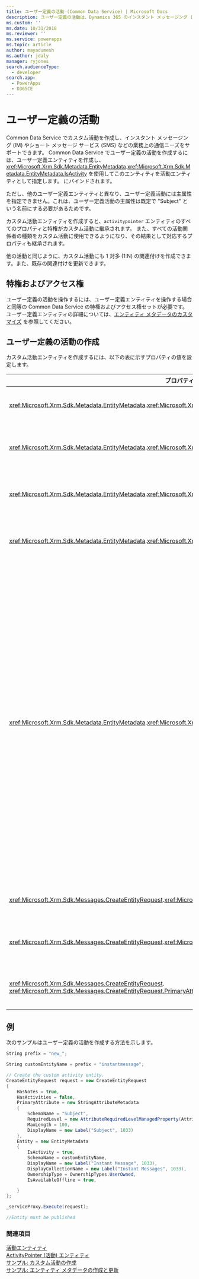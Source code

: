 ```yaml
---
title: ユーザー定義の活動 (Common Data Service) | Microsoft Docs
description: ユーザー定義の活動は、Dynamics 365 のインスタント メッセージング (IM) やショート メッセージ サービス (SMS) などの業務上の通信ニーズをサポートします。
ms.custom: ''
ms.date: 10/31/2018
ms.reviewer: ''
ms.service: powerapps
ms.topic: article
author: mayadumesh
ms.author: jdaly
manager: ryjones
search.audienceType:
  - developer
search.app:
  - PowerApps
  - D365CE
---
```

# <a name="custom-activities"></a>ユーザー定義の活動

Common Data Service でカスタム活動を作成し、インスタント メッセージング (IM) やショート メッセージ サービス (SMS) などの業務上の通信ニーズをサポートできます。 Common Data Service でユーザー定義の活動を作成するには、ユーザー定義エンティティを作成し、<xref:Microsoft.Xrm.Sdk.Metadata.EntityMetadata>.<xref:Microsoft.Xrm.Sdk.Metadata.EntityMetadata.IsActivity> を使用してこのエンティティを活動エンティティとして指定します。 にバインドされます。  
  
 ただし、他のユーザー定義エンティティと異なり、ユーザー定義活動には主属性を指定できません。これは、ユーザー定義活動の主属性は既定で "Subject" という名前にする必要があるためです。  
  
 カスタム活動エンティティを作成すると、`activitypointer` エンティティのすべてのプロパティと特権がカスタム活動に継承されます。 また、すべての活動関係者の種類をカスタム活動に使用できるようになり、その結果として対応するプロパティも継承されます。  
  
 他の活動と同じように、カスタム活動にも 1 対多 (1:N) の関連付けを作成できます。また、既存の関連付けを更新できます。  
  
## <a name="privileges-and-access-rights"></a>特権およびアクセス権 
 
 ユーザー定義の活動を操作するには、ユーザー定義エンティティを操作する場合と同等の Common Data Service の特権およびアクセス権セットが必要です。 ユーザー定義エンティティの詳細については、[エンティティ メタデータのカスタマイズ](customize-entity-metadata.md) を参照してください。  
  
## <a name="creating-a-custom-activity"></a>ユーザー定義の活動の作成  
 カスタム活動エンティティを作成するには、以下の表に示すプロパティの値を設定します。  
  
|プロパティ名|値|注意|  
|-------------------|-----------|-----------|  
|<xref:Microsoft.Xrm.Sdk.Metadata.EntityMetadata>.<xref:Microsoft.Xrm.Sdk.Metadata.EntityMetadata.IsActivity>|`true`|ユーザー定義エンティティをカスタム活動として指定します。|  
|<xref:Microsoft.Xrm.Sdk.Metadata.EntityMetadata>.<xref:Microsoft.Xrm.Sdk.Metadata.EntityMetadata.IsAvailableOffline>|`true`|カスタム活動エンティティをオフラインで使用できるようにする必要があります。|  
|<xref:Microsoft.Xrm.Sdk.Metadata.EntityMetadata>.<xref:Microsoft.Xrm.Sdk.Metadata.EntityMetadata.IsMailMergeEnabled>|`false`|カスタム活動エンティティの差し込み印刷を有効にすることはできません。|  
|<xref:Microsoft.Xrm.Sdk.Metadata.EntityMetadata>.<xref:Microsoft.Xrm.Sdk.Metadata.EntityMetadata.OwnershipType>|<xref:Microsoft.Xrm.Sdk.Metadata.OwnershipTypes>. TeamOwned<br />または<br /><xref:Microsoft.Xrm.Sdk.Metadata.OwnershipTypes>. ユーザーによる所有|カスタム活動エンティティはチーム所有またはユーザー所有にすることができます。|  
|<xref:Microsoft.Xrm.Sdk.Metadata.EntityMetadata>.<xref:Microsoft.Xrm.Sdk.Metadata.EntityMetadata.ActivityTypeMask>|0 - なし<br />または<br />1 – 通信活動|(任意) カスタム活動を Web アプリケーションの活動メニューに表示するかどうかを指定します。<br /><br /> -   活動メニューに表示しない場合は **0 (なし)** を指定します。 カスタム活動は関連する (関連付けがある) エンティティのみの関連グリッドに表示されます。<br />-   活動メニューに表示する場合は **1 (通信活動)** を指定します。<br /><br /> このプロパティを指定しない場合、カスタム活動は既定のプロパティ値 (1) で作成されます。 つまり、カスタム活動は活動メニューに表示されます。 また、`ActivityTypeMask` は活動の作成時にのみ設定できます。一度設定したら、変更はできません。|  
|<xref:Microsoft.Xrm.Sdk.Messages.CreateEntityRequest>.<xref:Microsoft.Xrm.Sdk.Messages.CreateEntityRequest.HasActivities>|`false`|カスタム活動エンティティには活動との関連付けを設定できません。|  
|<xref:Microsoft.Xrm.Sdk.Messages.CreateEntityRequest>.<xref:Microsoft.Xrm.Sdk.Messages.CreateEntityRequest.HasNotes>|`true`|カスタム活動エンティティにはメモへの関連付けを設定する必要があります。|  
|<xref:Microsoft.Xrm.Sdk.Messages.CreateEntityRequest>. <xref:Microsoft.Xrm.Sdk.Messages.CreateEntityRequest.PrimaryAttribute>|<xref:Microsoft.Xrm.Sdk.Metadata.AttributeMetadata.SchemaName> は "Subject" です。|すべての活動の `PrimaryAttribute` のスキーマ名を "Subject" にする必要があります。|  
  
## <a name="example"></a>例  
 次のサンプルはユーザー定義の活動を作成する方法を示します。  
  
```csharp
String prefix = "new_";

String customEntityName = prefix + "instantmessage";

// Create the custom activity entity.
CreateEntityRequest request = new CreateEntityRequest
{
    HasNotes = true,
    HasActivities = false,
    PrimaryAttribute = new StringAttributeMetadata
    {
        SchemaName = "Subject",
        RequiredLevel = new AttributeRequiredLevelManagedProperty(AttributeRequiredLevel.None),
        MaxLength = 100,
        DisplayName = new Label("Subject", 1033)
    },
    Entity = new EntityMetadata
    {
        IsActivity = true,
        SchemaName = customEntityName,
        DisplayName = new Label("Instant Message", 1033),
        DisplayCollectionName = new Label("Instant Messages", 1033),
        OwnershipType = OwnershipTypes.UserOwned,
        IsAvailableOffline = true,

    }
};

_serviceProxy.Execute(request);

//Entity must be published
``` 

### <a name="see-also"></a>関連項目  
 [活動エンティティ](activity-entities.md)   
 [ActivityPointer (活動) エンティティ](activitypointer-activity-entity.md)   
 [サンプル: カスタム活動の作成](/dynamics365/customer-engagement/developer/sample-create-custom-activity)   
 [サンプル: エンティティ メタデータの作成と更新](/dynamics365/customer-engagement/developer/org-service/sample-create-update-entity-metadata)
